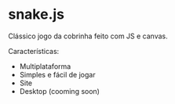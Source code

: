 # snake.js
 
Clássico jogo da cobrinha feito com JS e canvas.

Características: 

* Multiplataforma
* Simples e fácil de jogar
* Site
* Desktop (cooming soon)